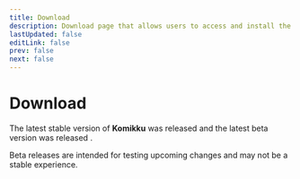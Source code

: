 ```yaml
---
title: Download
description: Download page that allows users to access and install the latest version of the app.
lastUpdated: false
editLink: false
prev: false
next: false
---
```


<script setup>
import DownloadButtons from "@theme/components/DownloadButtons.vue";
import ReleaseDate from "@theme/components/ReleaseDate.vue";
import Changelog from "@theme/components/Changelog.vue";
</script>

# Download

The latest stable version of **Komikku** was released **<ReleaseDate type="stable" />** and the latest beta version was released **<ReleaseDate type="beta" />**.

Beta releases are intended for testing upcoming changes and may not be a stable experience.

<DownloadButtons />

<Changelog type="stable" />
